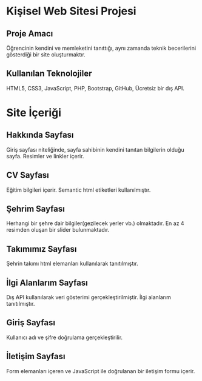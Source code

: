 # Kişisel Web Sitesi Projesi

## Proje Amacı
Öğrencinin kendini ve memleketini tanıttığı, aynı zamanda teknik becerilerini gösterdiği bir site oluşturmaktır.

## Kullanılan Teknolojiler
HTML5, CSS3, JavaScript, PHP, Bootstrap, GitHub, Ücretsiz bir dış API.

# Site İçeriği

## Hakkında Sayfası
Giriş sayfası niteliğinde, sayfa sahibinin kendini tanıtan bilgilerin olduğu sayfa. Resimler ve linkler içerir.

## CV Sayfası
Eğitim bilgileri içerir. Semantic html etiketleri kullanılmıştır.

## Şehrim Sayfası
Herhangi bir şehre dair bilgiler(gezilecek yerler vb.) olmaktadır. En az 4 resimden oluşan bir slider bulunmaktadır.

## Takımımız Sayfası
Şehrin takımı html elemanları kullanılarak tanıtılmıştır.

## İlgi Alanlarım Sayfası
Dış API kullanılarak veri gösterimi gerçekleştirilmiştir. İlgi alanlarım tanıtılmıştır.

## Giriş Sayfası
Kullanıcı adı ve şifre doğrulama gerçekleştirilir.

## İletişim Sayfası
Form elemanları içeren ve JavaScript ile doğrulanan bir iletişim formu içerir.
